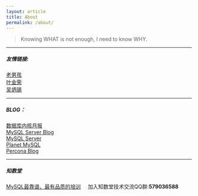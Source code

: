 ```yaml
---
layout: article
title: About
permalink: /about/
---
```


> Knowing WHAT is not enough, I need to know WHY.

---
##### 友情链接:
[老男孩](http://oldboy.blog.51cto.com/)  
[叶金荣](http://imysql.com/)    
[吴炳锡](http://wubx.net/)     

--- 
##### BLOG：
[数据库内核月报](http://mysql.taobao.org/monthly/)    
[MySQL Server Blog](http://mysqlserverteam.com/)      
[MySQL Server](https://dev.mysql.com/doc/refman/)    
[Planet MySQL](https://planet.mysql.com/zh/)    
[Percona Blog](https://www.percona.com/blog/)      

---  
##### 知数堂
[MySQL最靠谱、最有品质的培训](http://zhishutang.com/)    
加入知数堂技术交流QQ群:**579036588**

